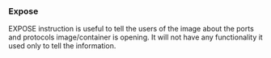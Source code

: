 ### Expose

EXPOSE instruction is useful to tell the users of the image about the ports and protocols image/container is opening. It will not have any functionality it used only to tell the information.